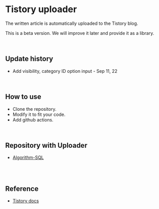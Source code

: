 # Tistory uploader
The written article is automatically uploaded to the Tistory blog. 

This is a beta version. We will improve it later and provide it as a library.

<br>

## Update history
- Add visibility, category ID option input - Sep 11, 22



<br>

## How to use
- Clone the repository.
- Modify it to fit your code.
- Add github actions.

<br>

## Repository with Uploader
- [Algorithm-SQL](https://github.com/Daco2020/Algorithm-SQL) 

<br><br>

## Reference
- [Tistory docs](https://tistory.github.io/document-tistory-apis/)

